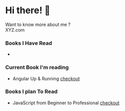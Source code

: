 # Hi there! 👋
Want to know more about me ?
<br>
XYZ.com

### Books I Have Read
-

### Current Book I'm reading 
- Angular Up & Running  [checkout](https://www.oreilly.com/library/view/angular-up-and/9781491999820/)

### Books I plan To Read
- JavaScript from Beginner to Professional [checkout](https://www.packtpub.com/product/javascript-from-beginner-to-professional/978)





